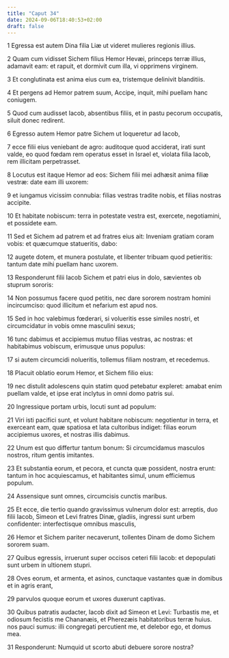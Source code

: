 ```yaml
---
title: "Caput 34"
date: 2024-09-06T18:40:53+02:00
draft: false
---
```




1 Egressa est autem Dina filia Liæ ut videret mulieres regionis illius.

2 Quam cum vidisset Sichem filius Hemor Hevæi, princeps terræ illius, adamavit eam: et rapuit, et dormivit cum illa, vi opprimens virginem.

3 Et conglutinata est anima eius cum ea, tristemque delinivit blanditiis.

4 Et pergens ad Hemor patrem suum, Accipe, inquit, mihi puellam hanc coniugem.

5 Quod cum audisset Iacob, absentibus filiis, et in pastu pecorum occupatis, siluit donec redirent.

6 Egresso autem Hemor patre Sichem ut loqueretur ad Iacob,

7 ecce filii eius veniebant de agro: auditoque quod acciderat, irati sunt valde, eo quod fœdam rem operatus esset in Israel et, violata filia Iacob, rem illicitam perpetrasset.

8 Locutus est itaque Hemor ad eos: Sichem filii mei adhæsit anima filiæ vestræ: date eam illi uxorem:

9 et iungamus vicissim connubia: filias vestras tradite nobis, et filias nostras accipite.

10 Et habitate nobiscum: terra in potestate vestra est, exercete, negotiamini, et possidete eam.

11 Sed et Sichem ad patrem et ad fratres eius ait: Inveniam gratiam coram vobis: et quæcumque statueritis, dabo:

12 augete dotem, et munera postulate, et libenter tribuam quod petieritis: tantum date mihi puellam hanc uxorem.

13 Responderunt filii Iacob Sichem et patri eius in dolo, sævientes ob stuprum sororis:

14 Non possumus facere quod petitis, nec dare sororem nostram homini incircumciso: quod illicitum et nefarium est apud nos.

15 Sed in hoc valebimus fœderari, si volueritis esse similes nostri, et circumcidatur in vobis omne masculini sexus;

16 tunc dabimus et accipiemus mutuo filias vestras, ac nostras: et habitabimus vobiscum, erimusque unus populus:

17 si autem circumcidi nolueritis, tollemus filiam nostram, et recedemus.

18 Placuit oblatio eorum Hemor, et Sichem filio eius:

19 nec distulit adolescens quin statim quod petebatur expleret: amabat enim puellam valde, et ipse erat inclytus in omni domo patris sui.

20 Ingressique portam urbis, locuti sunt ad populum:

21 Viri isti pacifici sunt, et volunt habitare nobiscum: negotientur in terra, et exerceant eam, quæ spatiosa et lata cultoribus indiget: filias eorum accipiemus uxores, et nostras illis dabimus.

22 Unum est quo differtur tantum bonum: Si circumcidamus masculos nostros, ritum gentis imitantes.

23 Et substantia eorum, et pecora, et cuncta quæ possident, nostra erunt: tantum in hoc acquiescamus, et habitantes simul, unum efficiemus populum.

24 Assensique sunt omnes, circumcisis cunctis maribus.

25 Et ecce, die tertio quando gravissimus vulnerum dolor est: arreptis, duo filii Iacob, Simeon et Levi fratres Dinæ, gladiis, ingressi sunt urbem confidenter: interfectisque omnibus masculis,

26 Hemor et Sichem pariter necaverunt, tollentes Dinam de domo Sichem sororem suam.

27 Quibus egressis, irruerunt super occisos ceteri filii Iacob: et depopulati sunt urbem in ultionem stupri.

28 Oves eorum, et armenta, et asinos, cunctaque vastantes quæ in domibus et in agris erant,

29 parvulos quoque eorum et uxores duxerunt captivas.

30 Quibus patratis audacter, Iacob dixit ad Simeon et Levi: Turbastis me, et odiosum fecistis me Chananæis, et Pherezæis habitatoribus terræ huius. nos pauci sumus: illi congregati percutient me, et delebor ego, et domus mea.

31 Responderunt: Numquid ut scorto abuti debuere sorore nostra?

